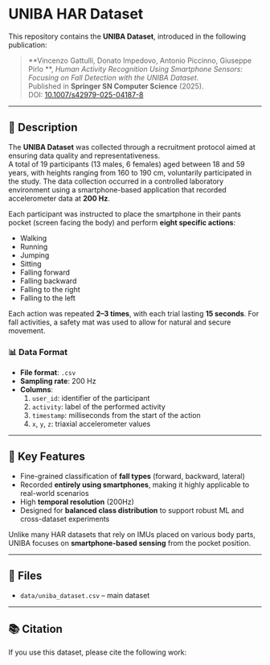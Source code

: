 # UNIBA HAR Dataset

This repository contains the **UNIBA Dataset**, introduced in the following publication:

> **Vincenzo Gattulli, Donato Impedovo, Antonio Piccinno, Giuseppe Pirlo **, *Human Activity Recognition Using Smartphone Sensors: Focusing on Fall Detection with the UNIBA Dataset*.  
> Published in **Springer SN Computer Science** (2025).  
> DOI: [10.1007/s42979-025-04187-8](https://doi.org/10.1007/s42979-025-04187-8)

---

## 📄 Description

The **UNIBA Dataset** was collected through a recruitment protocol aimed at ensuring data quality and representativeness.  
A total of 19 participants (13 males, 6 females) aged between 18 and 59 years, with heights ranging from 160 to 190 cm, voluntarily participated in the study. The data collection occurred in a controlled laboratory environment using a smartphone-based application that recorded accelerometer data at **200 Hz**.

Each participant was instructed to place the smartphone in their pants pocket (screen facing the body) and perform **eight specific actions**:

- Walking  
- Running  
- Jumping  
- Sitting  
- Falling forward  
- Falling backward  
- Falling to the right  
- Falling to the left

Each action was repeated **2–3 times**, with each trial lasting **15 seconds**. For fall activities, a safety mat was used to allow for natural and secure movement.

### 📊 Data Format

- **File format**: `.csv`  
- **Sampling rate**: 200 Hz  
- **Columns**:
  1. `user_id`: identifier of the participant  
  2. `activity`: label of the performed activity  
  3. `timestamp`: milliseconds from the start of the action  
  4. `x`, `y`, `z`: triaxial accelerometer values

---

## 🚀 Key Features

- Fine-grained classification of **fall types** (forward, backward, lateral)
- Recorded **entirely using smartphones**, making it highly applicable to real-world scenarios
- High **temporal resolution** (200Hz)
- Designed for **balanced class distribution** to support robust ML and cross-dataset experiments

Unlike many HAR datasets that rely on IMUs placed on various body parts, UNIBA focuses on **smartphone-based sensing** from the pocket position.

---

## 📁 Files

- `data/uniba_dataset.csv` – main dataset
---

## 📚 Citation

If you use this dataset, please cite the following work:


